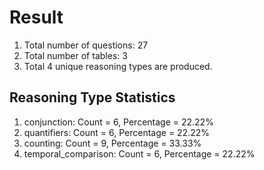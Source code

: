 # Result<br/>
1. Total number of questions: 27<br/>
2. Total number of tables: 3<br/>
3. Total 4 unique reasoning types are produced.<br/>
## **Reasoning Type Statistics**<br/>
1. conjunction: Count = 6, Percentage = 22.22%<br/>
2. quantifiers: Count = 6, Percentage = 22.22%<br/>
3. counting: Count = 9, Percentage = 33.33%<br/>
4. temporal_comparison: Count = 6, Percentage = 22.22%<br/>
